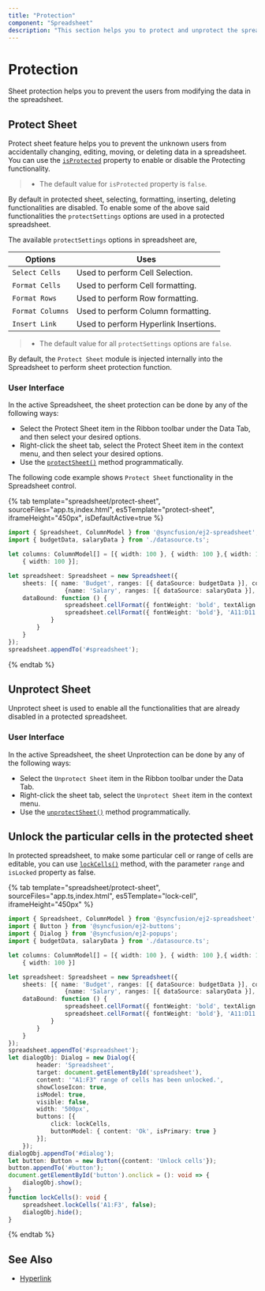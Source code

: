 ```yaml
---
title: "Protection"
component: "Spreadsheet"
description: "This section helps you to protect and unprotect the spreadsheet."
---
```


# Protection

Sheet protection helps you to prevent the users from modifying the data in the spreadsheet.

## Protect Sheet

Protect sheet feature helps you to prevent the unknown users from accidentally changing, editing, moving, or deleting data in a spreadsheet.
You can use the [`isProtected`](../api/spreadsheet/#isProtected) property to enable or disable the Protecting functionality.

> * The default value for `isProtected` property is `false`.

By default in protected sheet, selecting, formatting, inserting, deleting functionalities are disabled. To enable some of the above said functionalities
the `protectSettings` options are used in a protected spreadsheet.

The available `protectSettings` options in spreadsheet are,

| Options | Uses |
|-----|------|
| `Select Cells` | Used to perform Cell Selection. |
| `Format Cells` | Used to perform Cell formatting. |
| `Format Rows` | Used to perform Row formatting. |
| `Format Columns` | Used to perform Column formatting. |
| `Insert Link` | Used to perform Hyperlink Insertions. |

> * The default value for all `protectSettings` options are `false`.

By default, the `Protect Sheet` module is injected internally into the Spreadsheet to perform sheet protection function.

### User Interface

In the active Spreadsheet, the sheet protection can be done by any of the following ways:

* Select the Protect Sheet item in the Ribbon toolbar under the Data Tab, and then select your desired options.
* Right-click the sheet tab, select the Protect Sheet item in the context menu, and then select your desired options.
* Use the [`protectSheet()`](../api/spreadsheet/#protectSheet) method programmatically.

The following code example shows `Protect Sheet` functionality in the Spreadsheet control.

{% tab template="spreadsheet/protect-sheet", sourceFiles="app.ts,index.html", es5Template="protect-sheet", iframeHeight="450px", isDefaultActive=true %}

```typescript
import { Spreadsheet, ColumnModel } from '@syncfusion/ej2-spreadsheet';
import { budgetData, salaryData } from './datasource.ts';

let columns: ColumnModel[] = [{ width: 100 }, { width: 100 },{ width: 100},
    { width: 100 }];

let spreadsheet: Spreadsheet = new Spreadsheet({
    sheets: [{ name: 'Budget', ranges: [{ dataSource: budgetData }], columns: columns,isProtected: true, protectSettings: {selectCells: true} },
                {name: 'Salary', ranges: [{ dataSource: salaryData }], columns: columns}],
    dataBound: function () {
                spreadsheet.cellFormat({ fontWeight: 'bold', textAlign: 'center' }, 'A1:D1');
                spreadsheet.cellFormat({ fontWeight: 'bold'}, 'A11:D11');
            }
        }
    }
});
spreadsheet.appendTo('#spreadsheet');
```

{% endtab %}

## Unprotect Sheet

Unprotect sheet is used to enable all the functionalities that are already disabled in a protected spreadsheet.

### User Interface

In the active Spreadsheet, the sheet Unprotection can be done by any of the following ways:

* Select the `Unprotect Sheet` item in the Ribbon toolbar under the Data Tab.
* Right-click the sheet tab, select the `Unprotect Sheet` item in the context menu.
* Use the [`unprotectSheet()`](../api/spreadsheet/#unprotectSheet) method programmatically.

## Unlock the particular cells in the protected sheet

In protected spreadsheet, to make some particular cell or range of cells are editable, you can use [`lockCells()`](../api/spreadsheet/#lockCells) method, with the parameter `range` and `isLocked` property as false.

{% tab template="spreadsheet/protect-sheet", sourceFiles="app.ts,index.html", es5Template="lock-cell", iframeHeight="450px" %}

```typescript
import { Spreadsheet, ColumnModel } from '@syncfusion/ej2-spreadsheet';
import { Button } from '@syncfusion/ej2-buttons';
import { Dialog } from '@syncfusion/ej2-popups';
import { budgetData, salaryData } from './datasource.ts';

let columns: ColumnModel[] = [{ width: 100 }, { width: 100 },{ width: 100},
    { width: 100 }]

let spreadsheet: Spreadsheet = new Spreadsheet({
    sheets: [{ name: 'Budget', ranges: [{ dataSource: budgetData }], columns: columns,isProtected: true, protectSettings: {selectCells: true} },
                {name: 'Salary', ranges: [{ dataSource: salaryData }], columns: columns}],
    dataBound: function () {
                spreadsheet.cellFormat({ fontWeight: 'bold', textAlign: 'center' }, 'A1:D1');
                spreadsheet.cellFormat({ fontWeight: 'bold'}, 'A11:D11');
            }
        }
    }
});
spreadsheet.appendTo('#spreadsheet');
let dialogObj: Dialog = new Dialog({
        header: 'Spreadsheet',
        target: document.getElementById('spreadsheet'),
        content: '"A1:F3" range of cells has been unlocked.',
        showCloseIcon: true,
        isModel: true,
        visible: false,
        width: '500px',
        buttons: [{
            click: lockCells,
            buttonModel: { content: 'Ok', isPrimary: true }
        }];
    });
dialogObj.appendTo('#dialog');
let button: Button = new Button({content: 'Unlock cells'});
button.appendTo('#button');
document.getElementById('button').onclick = (): void => {
    dialogObj.show();
}
function lockCells(): void {
    spreadsheet.lockCells('A1:F3', false);
    dialogObj.hide();
}
```

{% endtab %}

## See Also

* [Hyperlink](./link)